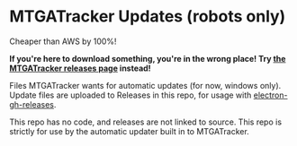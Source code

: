 # MTGATracker Updates (robots only)

Cheaper than AWS by 100%!

**If you're here to download something, you're in the wrong place! Try
[the MTGATracker releases page](https://github.com/mtgatracker/mtgatracker/releases) instead!**

Files MTGATracker wants for automatic updates (for now, windows only). Update files are uploaded to 
Releases in this repo, for usage with [electron-gh-releases](https://github.com/jenslind/electron-gh-releases).

This repo has no code, and releases are not linked to source. This repo is strictly for use by the automatic updater
built in to MTGATracker.
